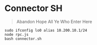 # Connector SH
> Abandon Hope All Ye Who Enter Here

```
sudo ifconfig lo0 alias 10.200.10.1/24
node rpc.js
bash connector.sh
```
